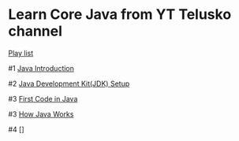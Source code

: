 # Learn Core Java from YT Telusko channel

[Play list](https://www.youtube.com/playlist?list=PLsyeobzWxl7pe_IiTfNyr55kwJPWbgxB5)

#1 [Java Introduction](https://www.youtube.com/watch?v%253Dbm0OyhwFDuY%2526list%253DPLsyeobzWxl7pe_IiTfNyr55kwJPWbgxB5%2526index%253D1%2526pp%253DiAQB)

#2 [Java Development Kit(JDK) Setup](https://www.youtube.com/watch?v=WRISYpKhIrc&list=PLsyeobzWxl7pe_IiTfNyr55kwJPWbgxB5&index=2&pp=iAQB)

#3 [First Code in Java](https://www.youtube.com/watch?v=tSqNBjGacYk&list=PLsyeobzWxl7pe_IiTfNyr55kwJPWbgxB5&index=3&pp=iAQB)

#3 [How Java Works](https://www.youtube.com/watch?v=NHrsLjhjmi4&list=PLsyeobzWxl7pe_IiTfNyr55kwJPWbgxB5&index=4&pp=iAQB)

#4 []
